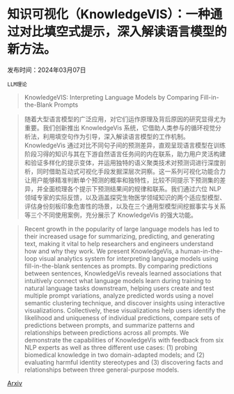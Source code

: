 # 知识可视化（KnowledgeVIS）：一种通过对比填空式提示，深入解读语言模型的新方法。

发布时间：2024年03月07日

`LLM理论`

> KnowledgeVIS: Interpreting Language Models by Comparing Fill-in-the-Blank Prompts

> 随着大型语言模型的广泛应用，对它们运作原理及背后原因的研究显得尤为重要。我们创新推出 KnowledgeVis 系统，它借助人类参与的循环视觉分析法，利用填空句作为引导，深入解读语言模型的工作机制。KnowledgeVis 通过对比不同句子间的预测差异，直观呈现语言模型在训练阶段习得的知识与其在下游自然语言任务间的内在联系，助力用户灵活构建和验证多样化的提示变体，并运用独特的语义聚类技术对预测词进行深度剖析，同时借助互动式可视化手段发掘深层次洞察。这一系列可视化功能合力让用户能够精准判断单个预测的概率和独特性，比较不同提示下预测集的差异，并全面梳理各个提示下预测结果间的规律和联系。我们通过六位 NLP 领域专家的实际反馈，以及涵盖探究生物医学领域知识的两个适应型模型、评估身份刻板印象危害性的场景，以及在三个通用型模型间挖掘事实与关系等三个不同使用案例，充分展示了 KnowledgeVis 的强大功能。

> Recent growth in the popularity of large language models has led to their increased usage for summarizing, predicting, and generating text, making it vital to help researchers and engineers understand how and why they work. We present KnowledgeVis, a human-in-the-loop visual analytics system for interpreting language models using fill-in-the-blank sentences as prompts. By comparing predictions between sentences, KnowledgeVis reveals learned associations that intuitively connect what language models learn during training to natural language tasks downstream, helping users create and test multiple prompt variations, analyze predicted words using a novel semantic clustering technique, and discover insights using interactive visualizations. Collectively, these visualizations help users identify the likelihood and uniqueness of individual predictions, compare sets of predictions between prompts, and summarize patterns and relationships between predictions across all prompts. We demonstrate the capabilities of KnowledgeVis with feedback from six NLP experts as well as three different use cases: (1) probing biomedical knowledge in two domain-adapted models; and (2) evaluating harmful identity stereotypes and (3) discovering facts and relationships between three general-purpose models.

[Arxiv](https://arxiv.org/abs/2403.04758)